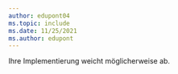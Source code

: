 ```yaml
---
author: edupont04
ms.topic: include
ms.date: 11/25/2021
ms.author: edupont
---
```

Ihre Implementierung weicht möglicherweise ab.  
